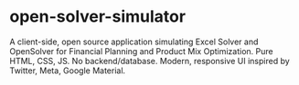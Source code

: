 # open-solver-simulator
A client-side, open source application simulating Excel Solver and OpenSolver for Financial Planning and Product Mix Optimization. Pure HTML, CSS, JS. No backend/database. Modern, responsive UI inspired by Twitter, Meta, Google Material.
